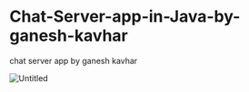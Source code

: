 # Chat-Server-app-in-Java-by-ganesh-kavhar
chat server app by ganesh kavhar

![Untitled](https://user-images.githubusercontent.com/20369800/55402073-26f80f80-5570-11e9-95a3-fe4a570e3701.png)
